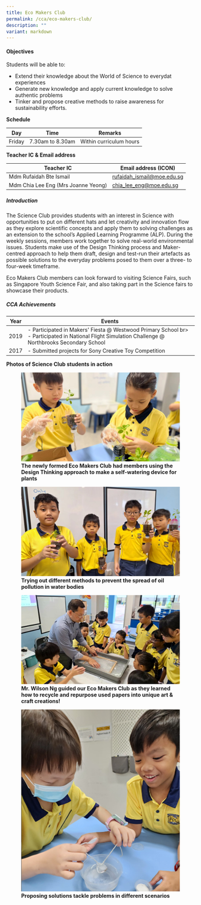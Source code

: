 ```yaml
---
title: Eco Makers Club
permalink: /cca/eco-makers-club/
description: ""
variant: markdown
---
```

#### **Objectives**
  
Students will be able to:  
  


*   Extend their knowledge about the World of Science to everydat experiences
*   Generate new knowledge and apply current knowledge to solve authentic problems
*   Tinker and propose creative methods to raise awareness for sustainability efforts.
  

**Schedule**

  

| Day | Time | Remarks |
| --- | --- | --- |
| Friday | 7.30am to 8.30am | Within curriculum hours |

  
**Teacher IC &amp; Email address**  
  
|          Teacher IC          |  Email address (ICON)  |
| --- | --- |
| Mdm Rufaidah Bte Ismail | rufaidah_ismail@moe.edu.sg |
|       Mdm Chia Lee Eng (Mrs Joanne Yeong)       | chia_lee_eng@moe.edu.sg |


##### **Introduction**

  
The Science Club provides students with an interest in Science with opportunities to put on different hats and let creativity and innovation flow as they explore scientific concepts and apply them to solving challenges as an extension to the school’s Applied Learning Programme (ALP). During the weekly sessions, members work together to solve real-world environmental issues. Students make use of the Design Thinking process and Maker-centred approach to help them draft, design and test-run their artefacts as possible solutions to the everyday problems posed to them over a three- to four-week timeframe.&nbsp;

Eco Makers Club members can look forward to visiting Science Fairs, such as Singapore Youth Science Fair, and also taking part in the Science fairs to showcase their products.&nbsp;

  

##### **CCA Achievements**



| Year | Events | 
| -------- | -------- | 
| 2019     | - Participated in Makers' Fiesta @ Westwood Primary School br&gt; - Participated in National Flight Simulation Challenge @ Northbrooks Secondary School     | 
| 2017     | - Submitted projects for Sony Creative Toy Competition     | 



  
  
**Photos of Science Club students in action**  
  

<figure>

<img src="/images/Our%20Curriculum/Departments/CCA/Science%20Club/eco_maker_2_2024.png">

<figcaption> <strong> The newly formed Eco Makers Club had members using the Design Thinking approach to make a self-watering device for plants</strong> </figcaption>

</figure>

<figure>

<img src="/images/Our%20Curriculum/Departments/CCA/Science%20Club/eco_maker_3_2024.png">

<figcaption> <strong> Trying out different methods to prevent the spread of oil pollution in water bodies </strong> </figcaption>

</figure>

<figure>

<img src="/images/Our%20Curriculum/Departments/CCA/Science%20Club/eco_maker_2024.png">

<figcaption> <strong> Mr. Wilson Ng guided our Eco Makers Club as they learned how to recycle and repurpose used papers into unique art &amp; craft creations!</strong> </figcaption>

</figure>

<figure>

<img src="/images/Our%20Curriculum/Departments/CCA/Science%20Club/eco makers-4.png">

<figcaption> <strong> Proposing solutions tackle problems in different scenarios </strong> </figcaption>

</figure>